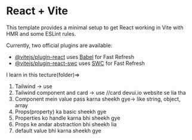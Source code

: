# React + Vite

This template provides a minimal setup to get React working in Vite with HMR and some ESLint rules.

Currently, two official plugins are available:

- [@vitejs/plugin-react](https://github.com/vitejs/vite-plugin-react/blob/main/packages/plugin-react/README.md) uses [Babel](https://babeljs.io/) for Fast Refresh
- [@vitejs/plugin-react-swc](https://github.com/vitejs/vite-plugin-react-swc) uses [SWC](https://swc.rs/) for Fast Refresh





I learn in this tecture(folder)=>

1. Tailwind -> use
2. Tailwind component and card -> use  //card devui.io website se lia tha
3. Component mein value pass karna sheekh gye-> like string, object, array
4. Props(property) ka basic sheekh gye
5. Properties ko handle karna bhi sheekh gye
6. Props ke andar abstraction bhi sheekh lia
7. default value bhi karna sheekh gye

